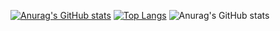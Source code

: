 [![Anurag's GitHub stats](https://github-readme-stats.vercel.app/api?username=kopsa95)](https://github.com/anuraghazra/github-readme-stats)
[![Top Langs](https://github-readme-stats.vercel.app/api/top-langs/?username=kopsa95)](https://github.com/anuraghazra/github-readme-stats)
![Anurag's GitHub stats](https://github-readme-stats.vercel.app/api?username=kopsa95&show_icons=true)
